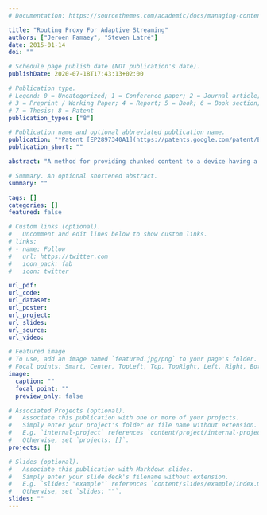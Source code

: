 ```yaml
---
# Documentation: https://sourcethemes.com/academic/docs/managing-content/

title: "Routing Proxy For Adaptive Streaming"
authors: ["Jeroen Famaey", "Steven Latré"]
date: 2015-01-14
doi: ""

# Schedule page publish date (NOT publication's date).
publishDate: 2020-07-18T17:43:13+02:00

# Publication type.
# Legend: 0 = Uncategorized; 1 = Conference paper; 2 = Journal article;
# 3 = Preprint / Working Paper; 4 = Report; 5 = Book; 6 = Book section;
# 7 = Thesis; 8 = Patent
publication_types: ["8"]

# Publication name and optional abbreviated publication name.
publication: "*Patent [EP2897340A1](https://patents.google.com/patent/EP2897340A1) (Pending)*"
publication_short: ""

abstract: "A method for providing chunked content to a device having a streaming client, chunked content defined on the basis of a manifest file having chunk identifiers and associated chunk locators for locating delivery nodes configured to deliver chunks identified by the chunk identifiers. Whether a chunk identified by a chunk identifier in a chunk request message originating from the client can be delivered by a first delivery node is determined, the request message including a first network address associated with the first node. If the first node cannot deliver the chunk to the client, the first address is rewritten into a second network address associated with a delivery node capable of delivering the chunk before sending the request message to the second node. Before sending a chunk response message associated with the request message to the client, the second address in the response message is rewritten into the first address."

# Summary. An optional shortened abstract.
summary: ""

tags: []
categories: []
featured: false

# Custom links (optional).
#   Uncomment and edit lines below to show custom links.
# links:
# - name: Follow
#   url: https://twitter.com
#   icon_pack: fab
#   icon: twitter

url_pdf: 
url_code:
url_dataset:
url_poster:
url_project:
url_slides:
url_source:
url_video:

# Featured image
# To use, add an image named `featured.jpg/png` to your page's folder. 
# Focal points: Smart, Center, TopLeft, Top, TopRight, Left, Right, BottomLeft, Bottom, BottomRight.
image:
  caption: ""
  focal_point: ""
  preview_only: false

# Associated Projects (optional).
#   Associate this publication with one or more of your projects.
#   Simply enter your project's folder or file name without extension.
#   E.g. `internal-project` references `content/project/internal-project/index.md`.
#   Otherwise, set `projects: []`.
projects: []

# Slides (optional).
#   Associate this publication with Markdown slides.
#   Simply enter your slide deck's filename without extension.
#   E.g. `slides: "example"` references `content/slides/example/index.md`.
#   Otherwise, set `slides: ""`.
slides: ""
---
```

